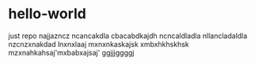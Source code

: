 # hello-world
just repo
najjazncz
ncancakdla
cbacabdkajdh
ncncaldladla
nllancladaldla
nzcnzxnakdad
lnxnxlaaj
mxnxnkaskajsk
xmbxhkhskhsk
mzxnahkahsaj'mxbabxajsaj'
ggjjjggggj
